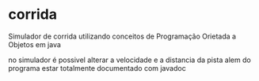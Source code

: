 # corrida
Simulador de corrida utilizando conceitos de Programação Orietada a Objetos em java

no simulador é possivel alterar a velocidade e a distancia da pista alem do  programa estar 
totalmente documentado com javadoc
